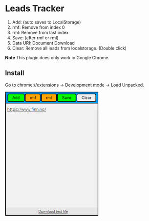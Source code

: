 # Leads Tracker

1. Add: (auto saves to LocalStorage)
2. rmf: Remove from index 0
3. rml: Remove from last index
4. Save: (after rmf or rml)
5. Data URI: Document Download
6. Clear: Remove all leads from localstorage. (Double click)

**Note** This plugin does only work in Google Chrome.

## Install
Go to chrome://extensions -> Development mode -> Load Unpacked.

![Screenshot](https://github.com/KjellHarald/leadstracker/blob/main/leadstracker.png?raw=true)